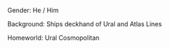 
Gender: He / Him

Background: Ships deckhand of Ural and Atlas Lines

Homeworld: Ural Cosmopolitan
